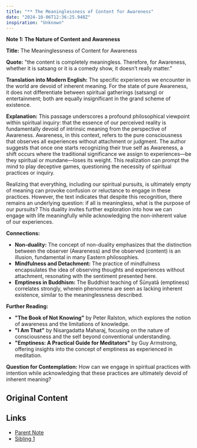 ```yaml
---
title: "** The Meaninglessness of Content for Awareness"
date: "2024-10-06T12:36:25.948Z"
inspiration: "Unknown"
---
```



**Note 1: The Nature of Content and Awareness**

**Title:** The Meaninglessness of Content for Awareness

**Quote:** "the content is completely meaningless. Therefore, for Awareness, whether it is satsang or it is a comedy show, it doesn’t really matter."

**Translation into Modern English:** The specific experiences we encounter in the world are devoid of inherent meaning. For the state of pure Awareness, it does not differentiate between spiritual gatherings (satsang) or entertainment; both are equally insignificant in the grand scheme of existence.

**Explanation:** This passage underscores a profound philosophical viewpoint within spiritual inquiry: that the essence of our perceived reality is fundamentally devoid of intrinsic meaning from the perspective of Awareness. Awareness, in this context, refers to the pure consciousness that observes all experiences without attachment or judgment. The author suggests that once one starts recognizing their true self as Awareness, a shift occurs where the traditional significance we assign to experiences—be they spiritual or mundane—loses its weight. This realization can prompt the mind to play deceptive games, questioning the necessity of spiritual practices or inquiry. 

Realizing that everything, including our spiritual pursuits, is ultimately empty of meaning can provoke confusion or reluctance to engage in these practices. However, the text indicates that despite this recognition, there remains an underlying question: if all is meaningless, what is the purpose of our pursuits? This duality invites further exploration into how we can engage with life meaningfully while acknowledging the non-inherent value of our experiences.

**Connections:**
- **Non-duality:** The concept of non-duality emphasizes that the distinction between the observer (Awareness) and the observed (content) is an illusion, fundamental in many Eastern philosophies.
- **Mindfulness and Detachment:** The practice of mindfulness encapsulates the idea of observing thoughts and experiences without attachment, resonating with the sentiment presented here.
- **Emptiness in Buddhism:** The Buddhist teaching of Śūnyatā (emptiness) correlates strongly, wherein phenomena are seen as lacking inherent existence, similar to the meaninglessness described.

**Further Reading:**
- **"The Book of Not Knowing"** by Peter Ralston, which explores the notion of awareness and the limitations of knowledge.
- **"I Am That"** by Nisargadatta Maharaj, focusing on the nature of consciousness and the self beyond conventional understanding.
- **"Emptiness: A Practical Guide for Meditators"** by Guy Armstrong, offering insights into the concept of emptiness as experienced in meditation.

**Question for Contemplation:** How can we engage in spiritual practices with intention while acknowledging that these practices are ultimately devoid of inherent meaning?

## Original Content



## Links

- [Parent Note](/parent-note.md)
- [Sibling 1](/zettel1.md)
